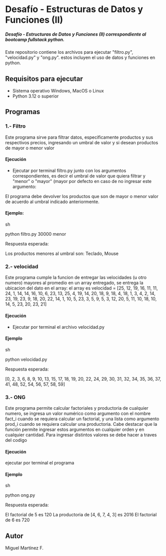 # Desafío - Estructuras de Datos y Funciones (II)
##### Desafío - Estructuras de Datos y Funciones (II) correspondiente al bootcamp fullstack python.
Este repositorio contiene los archivos para ejecutar "filtro.py", "velocidad.py" y "ong.py". estos incluyen el uso de datos y funciones en python.

## Requisitos para ejecutar
* Sistema operativo Windows, MacOS o Linux
* Python 3.12 o superior

## Programas

### 1.- Filtro

Este programa sirve para filtrar datos, especificamente productos y sus respectivos precios, ingresando un umbral de valor y si desean productos de mayor o menor valor

#### Ejecución
* Ejecutar por terminal filtro.py junto con los argumentos correspondientes, es decir el umbral de valor que quiera filtrar y "menor" o "mayor" (mayor por defecto en caso de
no ingresar este argumento:

El programa debe devolver los productos que son de mayor o menor valor de acuerdo al umbral indicado anteriormente.

#### Ejemplo:

sh

python filtro.py 30000 menor

Respuesta esperada:

Los productos menores al umbral son: Teclado, Mouse

### 2.- velocidad
Este programa cumple la funcion de entregar las velocidades (u otro numero) mayores al promedio en un array entregado, se entrega la ubicacion del dato en el array:
el array es 
velocidad = [25, 12, 19, 16, 11, 11, 24, 1,
14, 14, 16, 10, 6, 23, 13, 25, 4, 19,
14, 20, 18, 9, 18, 4, 18, 1, 3, 4, 2,
14, 23, 19, 23, 9, 18, 20, 22, 14, 1,
10, 5, 23, 3, 5, 9, 5, 3, 12, 20, 5,
11, 10, 18, 10, 14, 5, 23, 20, 23, 21]

#### Ejecución

* Ejecutar por terminal el archivo velocidad.py

#### Ejemplo

sh

python velocidad.py

Respuesta esperada:

[0, 2, 3, 6, 8, 9, 10, 13, 15, 17, 18, 19, 20, 22, 24, 29, 30, 31, 32, 34, 35, 36, 37, 41, 48, 52, 54, 56, 57, 58, 59]

### 3.- ONG

Este programa permite calcular factoriales y productoria de cualquier numero, se ingresa un valor numérico como argumento con el nombre fact_i cuando se requiera
calcular un factorial, y una lista como argumento prod_i cuando se requiera calcular una productoria. Cabe destacar que la función permite ingresar estos argumentos en
cualquier orden y en cualquier cantidad.
Para ingresar distintos valores se debe hacer a traves del codigo

#### Ejecución

ejecutar por terminal el programa

#### Ejemplo

sh

python ong.py

Respuesta esperada:

El factorial de 5 es 120
La productoria de [4, 6, 7, 4, 3] es 2016
El factorial de 6 es 720


## Autor

Miguel Martínez F.
